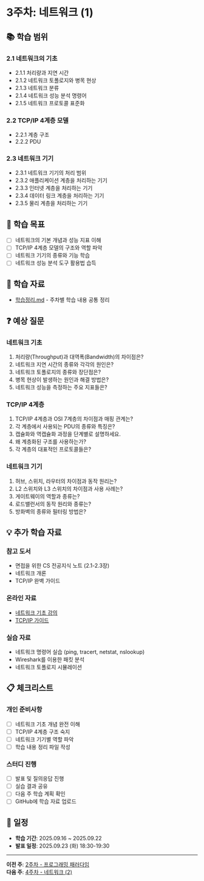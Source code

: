 # 3주차: 네트워크 (1)

## 📚 학습 범위

### 2.1 네트워크의 기초
- 2.1.1 처리량과 지연 시간
- 2.1.2 네트워크 토폴로지와 병목 현상
- 2.1.3 네트워크 분류
- 2.1.4 네트워크 성능 분석 명령어
- 2.1.5 네트워크 프로토콜 표준화

### 2.2 TCP/IP 4계층 모델
- 2.2.1 계층 구조
- 2.2.2 PDU

### 2.3 네트워크 기기
- 2.3.1 네트워크 기기의 처리 범위
- 2.3.2 애플리케이션 계층을 처리하는 기기
- 2.3.3 인터넷 계층을 처리하는 기기
- 2.3.4 데이터 링크 계층을 처리하는 기기
- 2.3.5 물리 계층을 처리하는 기기

## 🎯 학습 목표

- [ ] 네트워크의 기본 개념과 성능 지표 이해
- [ ] TCP/IP 4계층 모델의 구조와 역할 파악
- [ ] 네트워크 기기의 종류와 기능 학습
- [ ] 네트워크 성능 분석 도구 활용법 습득

## 📝 학습 자료

- [학습정리.md](./학습정리.md) - 주차별 학습 내용 공통 정리

## ❓ 예상 질문

### 네트워크 기초
1. 처리량(Throughput)과 대역폭(Bandwidth)의 차이점은?
2. 네트워크 지연 시간의 종류와 각각의 원인은?
3. 네트워크 토폴로지의 종류와 장단점은?
4. 병목 현상이 발생하는 원인과 해결 방법은?
5. 네트워크 성능을 측정하는 주요 지표들은?

### TCP/IP 4계층
1. TCP/IP 4계층과 OSI 7계층의 차이점과 매핑 관계는?
2. 각 계층에서 사용되는 PDU의 종류와 특징은?
3. 캡슐화와 역캡슐화 과정을 단계별로 설명하세요.
4. 왜 계층화된 구조를 사용하는가?
5. 각 계층의 대표적인 프로토콜들은?

### 네트워크 기기
1. 허브, 스위치, 라우터의 차이점과 동작 원리는?
2. L2 스위치와 L3 스위치의 차이점과 사용 사례는?
3. 게이트웨이의 역할과 종류는?
4. 로드밸런서의 동작 원리와 종류는?
5. 방화벽의 종류와 필터링 방법은?

## 💡 추가 학습 자료

### 참고 도서
- 면접을 위한 CS 전공지식 노트 (2.1-2.3장)
- 네트워크 개론
- TCP/IP 완벽 가이드

### 온라인 자료
- [네트워크 기초 강의](https://www.youtube.com/playlist?list=PLuHgQVnccGMDQreSJsQR8xgd5fE4OvdJj)
- [TCP/IP 가이드](https://tools.ietf.org/rfc/rfc793.txt)

### 실습 자료
- 네트워크 명령어 실습 (ping, tracert, netstat, nslookup)
- Wireshark를 이용한 패킷 분석
- 네트워크 토폴로지 시뮬레이션

## 📋 체크리스트

### 개인 준비사항
- [ ] 네트워크 기초 개념 완전 이해
- [ ] TCP/IP 4계층 구조 숙지
- [ ] 네트워크 기기별 역할 파악
- [ ] 학습 내용 정리 파일 작성

### 스터디 진행
- [ ] 발표 및 질의응답 진행
- [ ] 실습 결과 공유
- [ ] 다음 주 학습 계획 확인
- [ ] GitHub에 학습 자료 업로드

## 📅 일정

- **학습 기간**: 2025.09.16 ~ 2025.09.22
- **발표 일정**: 2025.09.23 (화) 18:30-19:30

---

**이전 주**: [2주차 - 프로그래밍 패러다임](../week02/README.md)  
**다음 주**: [4주차 - 네트워크 (2)](../week04/README.md)